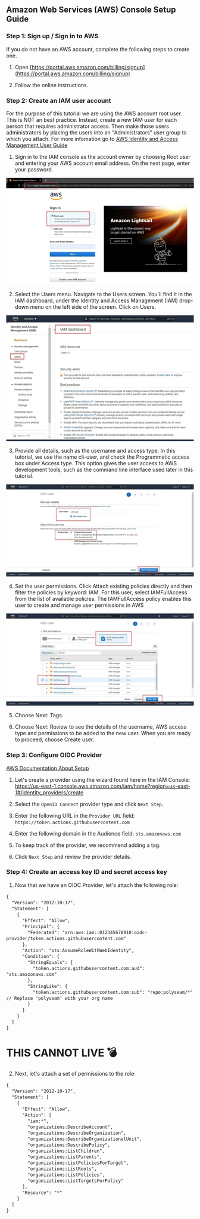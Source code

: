 ## Amazon Web Services (AWS) Console Setup Guide

### Step 1: Sign up / Sign in to AWS

If you do not have an AWS account, complete the following steps to create one.

1. Open
   [https://portal.aws.amazon.com/billing/signup](https://portal.aws.amazon.com/billing/signup)

2. Follow the online instructions.

### Step 2: Create an IAM user account

For the purpose of this tutorial we are using the AWS account root user. This is
NOT an best practice. Instead, create a new IAM user for each person that
requires administrator access. Then make those users administrators by placing
the users into an "Administrators" user group to which you attach. For more
infomation go to
[AWS Identity and Access Management User Guide](https://docs.aws.amazon.com/IAM/latest/UserGuide/getting-started.html)

1. Sign in to the IAM console as the account owner by choosing Root user and
   entering your AWS account email address. On the next page, enter your
   password.

![Sign in](/docs/cloud-setup/aws/img/sign-in.jpg)

2. Select the Users menu. Navigate to the Users screen. You'll find it in the
   IAM dashboard, under the Identity and Access Management (IAM) drop-down menu
   on the left side of the screen. Click on Users.

![Select the Users menu](/docs/cloud-setup/aws/img/select-users-menu.jpg)

3. Provide all details, such as the username and access type. In this tutorial,
   we use the name cli-user, and check the Programmatic access box under Access
   type. This option gives the user access to AWS development tools, such as the
   command line interface used later in this tutorial.

![Add a user](/docs/cloud-setup/aws/img/add-a-user.jpg)

4. Set the user permissions. Click Attach existing policies directly and then
   filter the policies by keyword: IAM. For this user, select IAMFullAccess from
   the list of available policies. The IAMFullAccess policy enables this user to
   create and manage user permissions in AWS

![Set the user permissions](/docs/cloud-setup/aws/img/set-user-permissions.jpg)

5. Choose Next: Tags.

6. Choose Next: Review to see the details of the username, AWS access type and
   permissions to be added to the new user. When you are ready to proceed,
   choose Create user.

### Step 3: Configure OIDC Provider

[AWS Documentation About Setup](https://docs.aws.amazon.com/IAM/latest/UserGuide/id_roles_providers_create_oidc.html)

1. Let's create a provider using the wizard found here in the IAM Console:
   https://us-east-1.console.aws.amazon.com/iam/home?region=us-east-1#/identity_providers/create

2. Select the `OpenID Connect` provider type and click `Next Step`.

3. Enter the following URL in the `Provider URL` field:
   `https://token.actions.githubusercontent.com`

4. Enter the following domain in the Audience field: `sts.amazonaws.com`

5. To keep track of the provider, we recommend adding a tag.

6. Click `Next Step` and review the provider details.

### Step 4: Create an access key ID and secret access key

1. Now that we have an OIDC Provider, let's attach the following role:

```jsonc
{
  "Version": "2012-10-17",
  "Statement": [
    {
      "Effect": "Allow",
      "Principal": {
        "Federated": "arn:aws:iam::012345678910:oidc-provider/token.actions.githubusercontent.com"
      },
      "Action": "sts:AssumeRoleWithWebIdentity",
      "Condition": {
        "StringEquals": {
          "token.actions.githubusercontent.com:aud": "sts.amazonaws.com"
        },
        "StringLike": {
          "token.actions.githubusercontent.com:sub": "repo:polyseam/*" // Replace 'polyseam' with your org name
        }
      }
    }
  ]
}
```

# THIS CANNOT LIVE 💣

2. Next, let's attach a set of permissions to the role:

```jsonc
{
  "Version": "2012-10-17",
  "Statement": [
    {
      "Effect": "Allow",
      "Action": [
        "iam:*",
        "organizations:DescribeAccount",
        "organizations:DescribeOrganization",
        "organizations:DescribeOrganizationalUnit",
        "organizations:DescribePolicy",
        "organizations:ListChildren",
        "organizations:ListParents",
        "organizations:ListPoliciesForTarget",
        "organizations:ListRoots",
        "organizations:ListPolicies",
        "organizations:ListTargetsForPolicy"
      ],
      "Resource": "*"
    }
  ]
}
```
